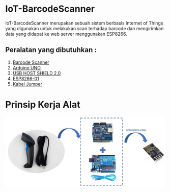 # IoT-BarcodeScanner
IoT-BarcodeScanner merupakan sebuah sistem berbasis Internet of Things yang digunakan untuk melakukan scan terhadap barcode dan mengirimkan data yang didapat ke web server menggunakan ESP8266.

## Peralatan yang dibutuhkan :
1. [Barcode Scanner](images/BARCODE_SCANNER_BISON_BI_1058_1D.jpg)
2. [Arduino UNO](images/arduino%20uno.png)
3. [USB HOST SHIELD 2.0](images/USB-Host-Shield-2-0.jpg)
4. [ESP8266-01](images/ESP8266-01.jpg)
5. [Kabel Jumper](images/jumper.jpg)

# Prinsip Kerja Alat
<img src="images/prinsipkerja.JPG">
